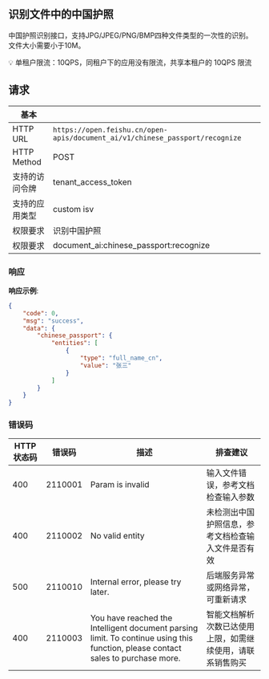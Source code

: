 ## 识别文件中的中国护照

中国护照识别接口，支持JPG/JPEG/PNG/BMP四种文件类型的一次性的识别。
文件大小需要小于10M。

💡 
 单租户限流：10QPS，同租户下的应用没有限流，共享本租户的 10QPS 限流

## 请求

| 基本 | |
| --- | --- |
| HTTP URL | `https://open.feishu.cn/open-apis/document_ai/v1/chinese_passport/recognize` |
| HTTP Method | POST |
| 支持的访问令牌 | tenant_access_token |
| 支持的应用类型 | custom  isv |
| 权限要求 | 识别中国护照 |
| 权限要求 | document_ai:chinese_passport:recognize |

### 响应

**响应示例**:

```json
{
    "code": 0,
    "msg": "success",
    "data": {
        "chinese_passport": {
            "entities": [
                {
                    "type": "full_name_cn",
                    "value": "张三"
                }
            ]
        }
    }
}
```

### 错误码

| HTTP状态码 | 错误码 | 描述 | 排查建议 |
| ---------- | ------ | ---- | -------- |
| 400 | 2110001 | Param is invalid | 输入文件错误，参考文档检查输入参数 |
| 400 | 2110002 | No valid entity | 未检测出中国护照信息，参考文档检查输入文件是否有效 |
| 500 | 2110010 | Internal error, please try later. | 后端服务异常或网络异常，可重新请求 |
| 400 | 2110003 | You have reached the Intelligent document parsing limit. To continue using this function, please contact sales to purchase more. | 智能文档解析次数已达使用上限，如需继续使用，请联系销售购买 |

